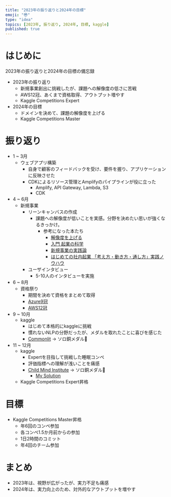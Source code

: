 ```yaml
---
title: "2023年の振り返りと2024年の目標"
emoji: "😎"
type: "idea"
topics: [2023年, 振り返り, 2024年, 目標, kaggle]
published: true
---
```

# はじめに
2023年の振り返りと2024年の目標の備忘録
- 2023年の振り返り
    - 新規事業創出に挑戦したが、課題への解像度の低さに苦戦
    - AWS12冠、あくまで資格取得、アウトプット増やす
    - Kaggle Competitions Expert
- 2024年の目標
    - ドメインを決めて、課題の解像度を上げる
    - Kaggle Competitions Master

# 振り返り
- 1 ~ 3月
    - ウェブアプリ構築
        - 自身で顧客のフィードバックを受け、要件を握り、アプリケーションに反映させた
        - CDKによるリソース管理とAmplifyのパイプラインが役に立った
            - Amplify, API Gateway, Lambda, S3
            - CDK
- 4 ~ 6月
    - 新規事業
        - リーンキャンバスの作成
            - 課題への解像度が低いことを実感。分野を決めたい思いが強くなるきっかけ。
                - 参考になった本たち
                    - [解像度を上げる](https://www.amazon.co.jp/%E8%A7%A3%E5%83%8F%E5%BA%A6%E3%82%92%E4%B8%8A%E3%81%92%E3%82%8B%E2%80%95%E2%80%95%E6%9B%96%E6%98%A7%E3%81%AA%E6%80%9D%E8%80%83%E3%82%92%E6%98%8E%E6%99%B0%E3%81%AB%E3%81%99%E3%82%8B%E3%80%8C%E6%B7%B1%E3%81%95%E3%83%BB%E5%BA%83%E3%81%95%E3%83%BB%E6%A7%8B%E9%80%A0%E3%83%BB%E6%99%82%E9%96%93%E3%80%8D%E3%81%AE%EF%BC%94%E8%A6%96%E7%82%B9%E3%81%A8%E8%A1%8C%E5%8B%95%E6%B3%95-%E9%A6%AC%E7%94%B0%E9%9A%86%E6%98%8E-ebook/dp/B0BH3ZBK7C/ref=sr_1_1?crid=1HN51Y6PUS15&keywords=%E8%A7%A3%E5%83%8F%E5%BA%A6%E3%82%92%E4%B8%8A%E3%81%92%E3%82%8B&qid=1704015860&s=books&sprefix=%E8%A7%A3%E5%83%8F%E5%BA%A6%2Cstripbooks%2C187&sr=1-1)
                    - [入門 起業の科学](https://www.amazon.co.jp/%E5%85%A5%E9%96%80-%E8%B5%B7%E6%A5%AD%E3%81%AE%E7%A7%91%E5%AD%A6-%E7%94%B0%E6%89%80-%E9%9B%85%E4%B9%8B/dp/4296100947/ref=pd_lpo_sccl_3/355-6459492-5371827?pd_rd_w=XJt2I&content-id=amzn1.sym.83be7c2b-52a5-4e81-8438-3eac7f5cf56f&pf_rd_p=83be7c2b-52a5-4e81-8438-3eac7f5cf56f&pf_rd_r=E6JXPG37TKX1J1HY5PH8&pd_rd_wg=79tMb&pd_rd_r=2c5e1076-bf9a-47b9-a9e6-317ca749dae5&pd_rd_i=4296100947&psc=1)
                    - [新規事業の実践論](https://www.amazon.co.jp/%E6%96%B0%E8%A6%8F%E4%BA%8B%E6%A5%AD%E3%81%AE%E5%AE%9F%E8%B7%B5%E8%AB%96-NewsPicks%E3%83%91%E3%83%96%E3%83%AA%E3%83%83%E3%82%B7%E3%83%B3%E3%82%B0-%E9%BA%BB%E7%94%9F%E8%A6%81%E4%B8%80/dp/4910063021/ref=sr_1_1?adgrpid=76676611894&gclid=Cj0KCQiAv8SsBhC7ARIsALIkVT1JTcGQMdrt9hcUDyuYjta9p_mC-jwHU4TiRByZF2oAdtN2xR3oaWEaAue7EALw_wcB&hvadid=679003350658&hvdev=c&hvlocphy=9172567&hvnetw=g&hvqmt=e&hvrand=6002190636214308656&hvtargid=kwd-822632134209&hydadcr=16038_13711627&jp-ad-ap=0&keywords=%E6%96%B0%E8%A6%8F%E4%BA%8B%E6%A5%AD%E3%81%AE%E5%AE%9F%E8%B7%B5%E8%AB%96&qid=1704015997&sr=8-1)
                    - [はじめての社内起業 「考え方・動き方・通し方」実践ノウハウ](https://www.amazon.co.jp/%E3%81%AF%E3%81%98%E3%82%81%E3%81%A6%E3%81%AE%E7%A4%BE%E5%86%85%E8%B5%B7%E6%A5%AD-%E3%80%8C%E8%80%83%E3%81%88%E6%96%B9%E3%83%BB%E5%8B%95%E3%81%8D%E6%96%B9%E3%83%BB%E9%80%9A%E3%81%97%E6%96%B9%E3%80%8D%E5%AE%9F%E8%B7%B5%E3%83%8E%E3%82%A6%E3%83%8F%E3%82%A6-%E7%9F%B3%E5%B7%9D%E6%98%8E/dp/442660785X/ref=sr_1_1?__mk_ja_JP=%E3%82%AB%E3%82%BF%E3%82%AB%E3%83%8A&crid=3RKHMSBUM2DWH&keywords=%E7%A4%BE%E5%86%85%E4%BC%81%E6%A5%AD&qid=1704015892&s=books&sprefix=%E7%A4%BE%E5%86%85%E4%BC%81%E6%A5%AD%2Cstripbooks%2C294&sr=1-1)
        - ユーザインタビュー
            - 5-10人のインタビューを実施
- 6 ~ 8月
    - 資格祭り
        - 期間を決めて資格をまとめて取得
        - [Azure9冠](https://twitter.com/RyotaroAbe45123/status/1682708479994388482)
        - [AWS12冠](https://twitter.com/RyotaroAbe45123/status/1695012136244920810)
- 9 ~ 10月
    - kaggle
        - はじめて本格的にkaggleに挑戦
        - 慣れないNLPの分野だったが、メダルを取れたことに喜びを感じた
        - [Commonlit](https://www.kaggle.com/competitions/commonlit-evaluate-student-summaries/overview) -> ソロ銅メダル🥉
- 11 ~ 12月
    - kaggle
        - Expertを目指して挑戦した睡眠コンペ
        - 評価指標への理解が浅いことを痛感
        - [Child Mind Institute](https://www.kaggle.com/competitions/child-mind-institute-detect-sleep-states/overview) -> ソロ銅メダル🥉
            - [My Solution](https://www.kaggle.com/competitions/child-mind-institute-detect-sleep-states/discussion/462797)
    - Kaggle Competitions Expert昇格

# 目標
- Kaggle Competitions Master昇格
    - 年6回のコンペ参加
    - 各コンペ1.5か月前からの参加
    - 1日2時間のコミット
    - 年4回のチーム参加

# まとめ
- 2023年は、視野が広がったが、実力不足も痛感
- 2024年は、実力向上のため、対外的なアウトプットを増やす